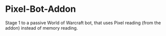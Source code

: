 # Pixel-Bot-Addon
Stage 1 to a passive World of Warcraft bot, that uses Pixel reading (from the addon) instead of memory reading.
